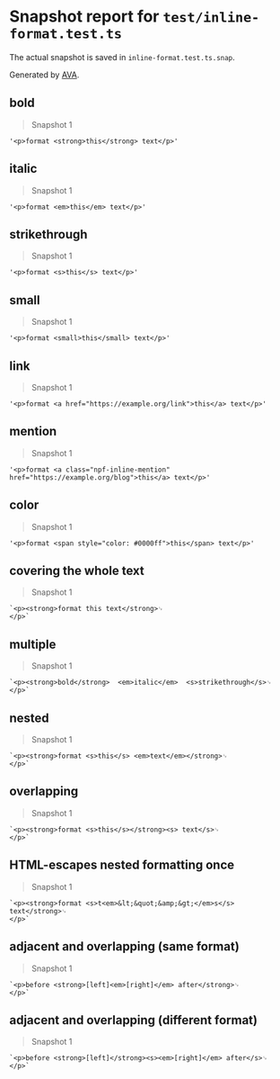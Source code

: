 # Snapshot report for `test/inline-format.test.ts`

The actual snapshot is saved in `inline-format.test.ts.snap`.

Generated by [AVA](https://avajs.dev).

## bold

> Snapshot 1

    '<p>format <strong>this</strong> text</p>'

## italic

> Snapshot 1

    '<p>format <em>this</em> text</p>'

## strikethrough

> Snapshot 1

    '<p>format <s>this</s> text</p>'

## small

> Snapshot 1

    '<p>format <small>this</small> text</p>'

## link

> Snapshot 1

    '<p>format <a href="https://example.org/link">this</a> text</p>'

## mention

> Snapshot 1

    '<p>format <a class="npf-inline-mention" href="https://example.org/blog">this</a> text</p>'

## color

> Snapshot 1

    '<p>format <span style="color: #0000ff">this</span> text</p>'

## covering the whole text

> Snapshot 1

    `<p><strong>format this text</strong>␊
    </p>`

## multiple

> Snapshot 1

    `<p><strong>bold</strong>  <em>italic</em>  <s>strikethrough</s>␊
    </p>`

## nested

> Snapshot 1

    `<p><strong>format <s>this</s> <em>text</em></strong>␊
    </p>`

## overlapping

> Snapshot 1

    `<p><strong>format <s>this</s></strong><s> text</s>␊
    </p>`

## HTML-escapes nested formatting once

> Snapshot 1

    `<p><strong>format <s>t<em>&lt;&quot;&amp;&gt;</em>s</s> text</strong>␊
    </p>`

## adjacent and overlapping (same format)

> Snapshot 1

    `<p>before <strong>[left]<em>[right]</em> after</strong>␊
    </p>`

## adjacent and overlapping (different format)

> Snapshot 1

    `<p>before <strong>[left]</strong><s><em>[right]</em> after</s>␊
    </p>`
